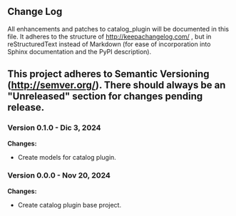 ## Change Log

All enhancements and patches to catalog_plugin will be documented
in this file.  It adheres to the structure of http://keepachangelog.com/ ,
but in reStructuredText instead of Markdown (for ease of incorporation into
Sphinx documentation and the PyPI description).

This project adheres to Semantic Versioning (http://semver.org/).
There should always be an "Unreleased" section for changes pending release.
----

### Version 0.1.0 - Dic 3, 2024
**Changes:**

  - Create models for catalog plugin.


### Version 0.0.0 - Nov 20, 2024
**Changes:**

  - Create catalog plugin base project.

